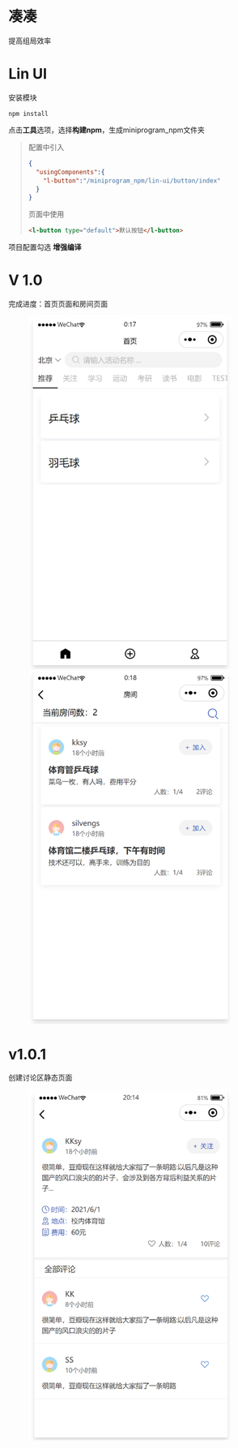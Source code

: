 # 凑凑
提高组局效率



# Lin UI

[快速上手]: https://doc.mini.talelin.com/start/

安装模块

```shell
npm install
```

点击**工具**选项，选择**构建npm**，生成miniprogram_npm文件夹

> 配置中引入
>
> ```json
> {
>   "usingComponents":{
>     "l-button":"/miniprogram_npm/lin-ui/button/index"
>   }
> }
> ```
>
> 页面中使用
>
> ```html
> <l-button type="default">默认按钮</l-button>
> ```

项目配置勾选 **增强编译**



# V 1.0

完成进度：首页页面和房间页面

<figure>
    <img src=".\resources\image\home.png" width=400px><img src=".\resources\image\room.png" width=400px>
</figure>




# v1.0.1

创建讨论区静态页面

<figure>
    <img src="./resources/image/talk_static.png" width="400">
</figure>



